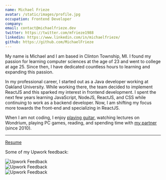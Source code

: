 ```yaml
---
name: Michael Frieze
avatar: /static/images/profile.jpg
occupation: Frontend Developer
company:
email: contact@michaelfrieze.dev
twitter: https://twitter.com/mfrieze1988
linkedin: https://www.linkedin.com/in/michaelfrieze/
github: https://github.com/MichaelFrieze
---
```


​​My name is Michael and I am based in Clinton Township, MI. I found my passion for learning computer sciences at the age of 23 and went to college at age 25. Since then, I have dedicated countless hours to learning and expanding this passion.

​​In my professional career, I started out as a Java developer working at Oakland University. While working there, the team decided to implement ReactJS and this sparked my interest in frontend development. I spent the next few years learning JavaScript, NodeJS, ReactJS, and CSS while continuing to work as a backend developer. Now, I am shifting my focus more towards the front-end and specializing in ReactJS.

​​When I am not coding, I enjoy [playing guitar](https://soundcloud.com/mikefrieze88/something-i-made-in-2016), watching lectures on Wondrium, playing PC games, reading, and spending time with [my partner](https://kaylafoister.weebly.com/) (since 2010).

---

[Resume](https://drive.google.com/file/d/114Hmps4UM5ecByMFBS1ZCqBbsbLk3ONY/view?usp=sharing)

Some of my Upwork feedback:

![Upwork Feedback](/static/images/upwork-feedback-1.jpg)
<br />
![Upwork Feedback](/static/images/upwork-feedback-2.jpg)
<br />
![Upwork Feedback](/static/images/upwork-feedback-3.jpg)
